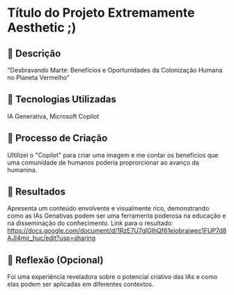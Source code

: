 # Título do Projeto Extremamente Aesthetic ;)

## 📒 Descrição
"Desbravando Marte: Benefícios e Oportunidades da Colonização Humana no Planeta Vermelho"

## 🤖 Tecnologias Utilizadas
IA Generativa, Microsoft Copilot

## 🧐 Processo de Criação
Ultilizei o "Copilot" para criar uma imagem  e me contar os beneficios que uma comunidade de humanos poderia proprorcionar ao avanço da humanina.

## 🚀 Resultados
Apresenta um conteúdo envolvente e visualmente rico, demonstrando como as IAs Genativas podem ser uma ferramenta poderosa na educação e na disseminação do conhecimento.
Link para o resultado: https://docs.google.com/document/d/1RzE7U7gIGIhQf61eiobraiwec1FUP7d8AJI4mir_huc/edit?usp=sharing

## 💭 Reflexão (Opcional)
Foi uma experiência reveladora sobre o potencial criativo das IAs e como elas podem ser aplicadas em diferentes contextos.
